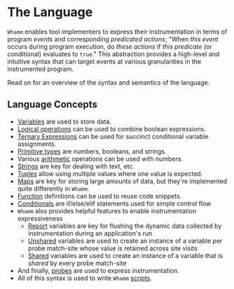 # The Language #

`Whamm` enables tool implementers to express their instrumentation in terms of program _events_ and corresponding _predicated actions_;
"When _this event_ occurs during program execution, do _these actions_ if _this predicate_ (or conditional) evaluates to `true`."
This abstraction provides a high-level and intuitive syntax that can target events at various granularities in the instrumented program.

Read on for an overview of the syntax and semantics of the language.

## Language Concepts ##
- [Variables](syntax/variables.md) are used to store data.
- [Logical operations](syntax/logop.md) can be used to combine boolean expressions.
- [Ternary Expressions](syntax/ternary.md) can be used for succinct conditional variable assignments.
- [Primitive types](syntax/primitives.md) are numbers, booleans, and strings.
- Various [arithmetic](syntax/arith.md) operations can be used with numbers.
- [Strings](syntax/strings.md) are key for dealing with text, etc.
- [Tuples](syntax/tuples.md) allow using multiple values where one value is expected.
- [Maps](syntax/maps.md) are key for storing large amounts of data, but they're implemented quite differently in `Whamm`.
- [Function](syntax/functions.md) definitions can be used to reuse code snippets.
- [Conditionals](syntax/conditionals.md) are if/else/elif statements used for simple control flow
- `Whamm` also provides helpful features to enable instrumentation expressiveness
  - [Report](syntax/report_vars.md) variables are key for flushing the dynamic data collected by instrumentation during an application's run
  - [Unshared](syntax/unshared_vars.md) variables are used to create an instance of a variable per probe match-site whose value is retained across site visits
  - [Shared](syntax/shared_vars.md) variables are used to create an instance of a variable that is _shared_ by every probe match-site
- And finally, [probes](syntax/probes.md) are used to express instrumentation.
- All of this syntax is used to write `Whamm` [scripts](syntax/scripts.md).
